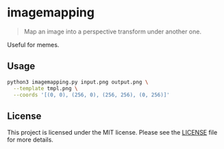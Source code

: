 # imagemapping

> Map an image into a perspective transform under another one.

Useful for memes.

## Usage

```sh
python3 imagemapping.py input.png output.png \
  --template tmpl.png \
  --coords '[(0, 0), (256, 0), (256, 256), (0, 256)]'
```

## License

This project is licensed under the MIT license. Please see the
[LICENSE](LICENSE) file for more details.
